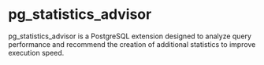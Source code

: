 # pg_statistics_advisor
pg_statistics_advisor is a PostgreSQL extension designed to analyze query performance and recommend the creation of additional statistics to improve execution speed.
